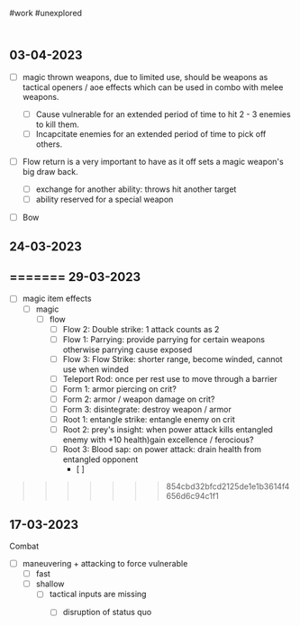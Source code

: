 #work #unexplored 

\
03-04-2023
--
- [ ] magic thrown weapons, due to limited use, should be weapons as tactical openers /  aoe effects which can be used in combo with melee weapons. 
	- [ ] Cause vulnerable for an extended period of time to hit 2 - 3 enemies to kill them.
	- [ ] Incapcitate enemies for an extended period of time to pick off others.
- [ ] Flow return is a very important to have as it off sets a magic weapon's big draw back.
	- [ ] exchange for another ability: throws hit another target
	- [ ] ability reserved for a special weapon
- [ ] Bow

 

24-03-2023
--

=======
29-03-2023
--

- [ ] magic item effects
	- [ ] magic
		- [ ] flow 
			- [ ] Flow 2: Double strike: 1 attack counts as 2
			- [ ] Flow 1: Parrying: provide parrying for certain weapons otherwise parrying cause exposed
			- [ ] Flow 3: Flow Strike: shorter range, become winded, cannot use when winded
			- [ ] Teleport Rod: once per rest use to move through a barrier
			- [ ] Form 1: armor piercing on crit?
			- [ ] Form 2: armor / weapon damage on crit?
			- [ ] Form 3: disintegrate: destroy weapon / armor
			- [ ] Root 1: entangle strike: entangle enemy on crit
			- [ ] Root 2: prey's insight: when power attack kills entangled enemy  with +10 health)gain excellence / ferocious?
			- [ ] Root 3: Blood sap: on power attack: drain health from entangled opponent
				- [ ] 
>>>>>>> 854cbd32bfcd2125de1e1b3614f4656d6c94c1f1


17-03-2023
--
Combat
- [ ] maneuvering + attacking to force vulnerable
	- [ ] fast
	- [ ] shallow
		- [ ] tactical inputs are missing
			- [ ] disruption of status quo

